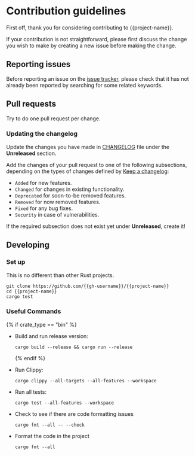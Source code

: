 # Contribution guidelines

First off, thank you for considering contributing to {{project-name}}.

If your contribution is not straightforward, please first discuss the change you
wish to make by creating a new issue before making the change.

## Reporting issues

Before reporting an issue on the
[issue tracker](https://github.com/{{gh-username}}/{{project-name}}/issues),
please check that it has not already been reported by searching for some related
keywords.

## Pull requests

Try to do one pull request per change.

### Updating the changelog

Update the changes you have made in
[CHANGELOG](https://github.com/{{gh-username}}/{{project-name}}/blob/main/CHANGELOG.md)
file under the **Unreleased** section.

Add the changes of your pull request to one of the following subsections,
depending on the types of changes defined by
[Keep a changelog](https://keepachangelog.com/en/1.0.0/):

-   `Added` for new features.
-   `Changed` for changes in existing functionality.
-   `Deprecated` for soon-to-be removed features.
-   `Removed` for now removed features.
-   `Fixed` for any bug fixes.
-   `Security` in case of vulnerabilities.

If the required subsection does not exist yet under **Unreleased**, create it!

## Developing

### Set up

This is no different than other Rust projects.

```shell
git clone https://github.com/{{gh-username}}/{{project-name}}
cd {{project-name}}
cargo test
```

### Useful Commands

{% if crate_type == "bin" %}

-   Build and run release version:

    ```shell
    cargo build --release && cargo run --release
    ```

    {% endif %}

-   Run Clippy:

    ```shell
    cargo clippy --all-targets --all-features --workspace
    ```

-   Run all tests:

    ```shell
    cargo test --all-features --workspace
    ```

-   Check to see if there are code formatting issues

    ```shell
    cargo fmt --all -- --check
    ```

-   Format the code in the project

    ```shell
    cargo fmt --all
    ```
